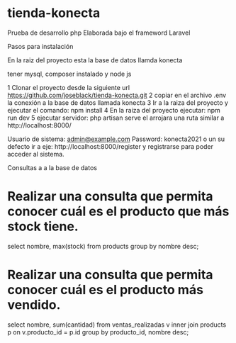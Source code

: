 # tienda-konecta
Prueba de desarrollo php
Elaborada bajo el frameword Laravel 

Pasos para instalación 

En la raiz del proyecto esta la base de datos llamda konecta 

tener mysql, composer instalado y node js 

1 Clonar el proyecto desde la siguiente url 
  https://github.com/joseblack/tienda-konecta.git
2 copiar en el archivo .env la conexión a la base de datos llamada konecta
3 Ir a la raiza del proyecto y ejecutar el comando: npm install 
4 En la raiza del proyecto ejecutar: npm run dev 
5 ejecutar servidor:  php artisan serve 
  el arrojara una ruta similar a http://localhost:8000/

Usuario de sistema: admin@example.com Password: konecta2021 o un su defecto ir a eje: http://localhost:8000/register
y registrarse para poder acceder al sistema.

Consultas a a la base de datos 
# Realizar una consulta que permita conocer cuál es el producto que más stock tiene.
select nombre, max(stock) 
from products 
group by nombre desc;

# Realizar una consulta que permita conocer cuál es el producto más vendido.
select nombre, sum(cantidad) 
from ventas_realizadas v
inner join products p on v.producto_id = p.id 
group by producto_id, nombre  desc;
  
  
